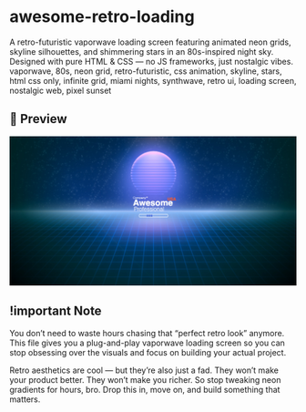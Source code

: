 # awesome-retro-loading
A retro-futuristic vaporwave loading screen featuring animated neon grids, skyline silhouettes, and shimmering stars in an 80s-inspired night sky. Designed with pure HTML & CSS — no JS frameworks, just nostalgic vibes.
vaporwave, 80s, neon grid, retro-futuristic, css animation, skyline, stars, html css only, infinite grid, miami nights, synthwave, retro ui, loading screen, nostalgic web, pixel sunset
## 🌌 Preview

![Vaporwave Loading Screen](./imagy-image.jpg)


## !important Note

You don’t need to waste hours chasing that “perfect retro look” anymore. This file gives you a plug-and-play vaporwave loading screen so you can stop obsessing over the visuals and focus on building your actual project.

Retro aesthetics are cool — but they’re also just a fad. They won’t make your product better. They won’t make you richer. So stop tweaking neon gradients for hours, bro. Drop this in, move on, and build something that matters.
